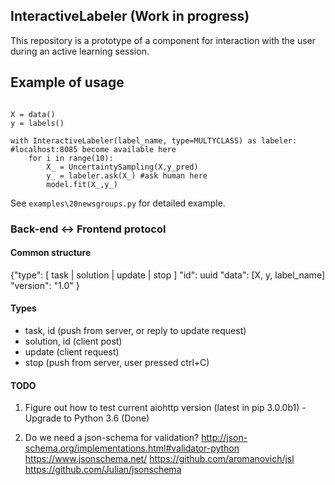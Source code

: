 ## InteractiveLabeler (Work in progress)

This repository is a prototype of a component for interaction with the user during an active learning session.


## Example of usage

```

X = data()
y = labels()

with InteractiveLabeler(label_name, type=MULTYCLASS) as labeler: #localhost:8085 become available here
    for i in range(10):
        X_ = UncertaintySampling(X,y_pred)
        y_ = labeler.ask(X_) #ask human here
        model.fit(X_,y_)
```

See `examples\20newsgroups.py` for detailed example.

### Back-end <-> Frontend protocol

#### Common structure

{"type": [ task | solution | update | stop ]
"id": uuid
"data": [X, y, label_name]
"version": "1.0"
}

#### Types
* task, id (push from server, or reply to update request)
* solution, id (client post)
* update (client request)
* stop (push from server, user pressed ctrl+C)


#### TODO

1) Figure out how to test current aiohttp version (latest in pip 3.0.0b1) - Upgrade to Python 3.6 (Done)

2) Do we need a json-schema for validation?
http://json-schema.org/implementations.html#validator-python
https://www.jsonschema.net/
https://github.com/aromanovich/jsl
https://github.com/Julian/jsonschema